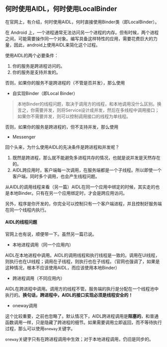 ## 何时使用AIDL，何时使用LocalBinder

在官网上，有介绍，何时使用AIDL，何时直接使用Binder类（即LocalBinder）。

在 Android 上，一个进程通常无法访问另一个进程的内存。但有时候，两个进程之间，可能需要操作同一个对象。编写具备这样特性的应用，需要花费巨大的力量，因此，android上使用AIDL来简化这个过程。

使用AIDL的两个必要条件：
1. 你的服务是跨进程访问的。
2. 你的服务是支持并发的。

否则，如果你的服务不是跨进程的（不管是否并发），那么使用
* 自实现Binder（即Local Binder）

> 本地Binder的线程问题，取决于调用方的线程，和本地调用没什么区别。换言之，你需要并发，则将Service设计成并发，然后在多线程中调用接口；如果你不需要并发，则可以控制调用接口的线程为单线程。

否则，如果你的服务是跨进程的，但不支持并发，那么使用
* Messenger


回个头来，为什么使用AIDL的先决条件是跨进程和并发呢？
1. 既然是跨进程，那么就不能避免多进程共存的情况，也就是说并发是天然存在的。
2. AIDL跨应用时，客户端每一次调用，在服务端都是一个子线程。所以即使一个客户端，同时多个调用，也会产生线程问题。

从AIDL的调用线程来看（另一篇）AIDL在同一个应用中绑定的时候，其实走的也是本地Binder。只有在另一个应用绑定时，才会是跨应用访问。

另外，程序是你开发的，你完全可以控制只有一个客户端进程，并且控制好服务端在同一个线程内执行。

#### AIDL的线程问题

官网上也有说，顺便带一下。虽然另一篇已说。

* 本地进程调用（同一个应用内）

AIDL在本地进程中调用。AIDL的调用线程和执行线程是一致的。调用在UI线程，则执行也在UI线程；调用在子线程，则执行也在子线程。（官网也强调了，如果是这种情况，根本不应该使用AIDL，而应该使用本地Binder）

* 跨进程调用（不同应用内）

AIDL在跨进程中调用。调用方的线程不管。服务端的执行是分配在一个线程池中执行的。**换句话，跨进程中，AIDL的接口实现必须是线程安全的！**

* oneway调用

这个比较重要，之前也忽略了。默认情况下，AIDL跨进程调用是**阻塞的**，和普通函数调用一样，只是隐藏了跨进程的细节。如果需要调用立即返回，而不等待执行过程，那么可以使用`oneway`关键字。

`oneway`关键字只有在跨进程调用中生效；对于本地进程调用，仍旧是同步的。
